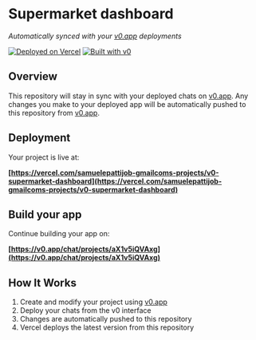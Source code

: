# Supermarket dashboard

*Automatically synced with your [v0.app](https://v0.app) deployments*

[![Deployed on Vercel](https://img.shields.io/badge/Deployed%20on-Vercel-black?style=for-the-badge&logo=vercel)](https://vercel.com/samuelepattijob-gmailcoms-projects/v0-supermarket-dashboard)
[![Built with v0](https://img.shields.io/badge/Built%20with-v0.app-black?style=for-the-badge)](https://v0.app/chat/projects/aX1v5iQVAxg)

## Overview

This repository will stay in sync with your deployed chats on [v0.app](https://v0.app).
Any changes you make to your deployed app will be automatically pushed to this repository from [v0.app](https://v0.app).

## Deployment

Your project is live at:

**[https://vercel.com/samuelepattijob-gmailcoms-projects/v0-supermarket-dashboard](https://vercel.com/samuelepattijob-gmailcoms-projects/v0-supermarket-dashboard)**

## Build your app

Continue building your app on:

**[https://v0.app/chat/projects/aX1v5iQVAxg](https://v0.app/chat/projects/aX1v5iQVAxg)**

## How It Works

1. Create and modify your project using [v0.app](https://v0.app)
2. Deploy your chats from the v0 interface
3. Changes are automatically pushed to this repository
4. Vercel deploys the latest version from this repository
